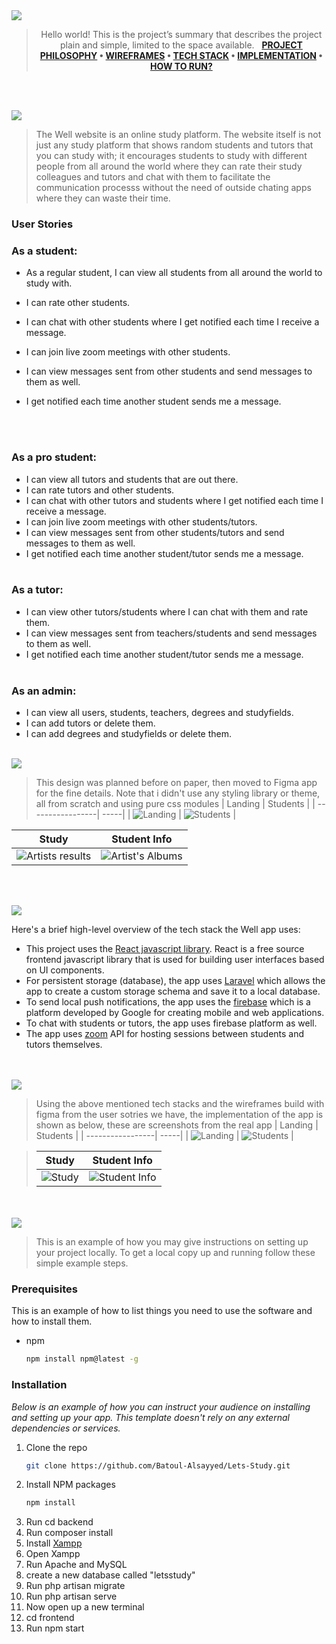 <img src="./readme/title1.svg"/>

<div align="center">

> Hello world! This is the project’s summary that describes the project plain and simple, limited to the space available.  
> **[PROJECT PHILOSOPHY](https://github.com/julescript/well_app#-project-philosophy) • [WIREFRAMES](https://github.com/julescript/well_app#-wireframes) • [TECH STACK](https://github.com/julescript/well_app#-tech-stack) • [IMPLEMENTATION](https://github.com/julescript/well_app#-impplementation) • [HOW TO RUN?](https://github.com/julescript/well_app#-how-to-run)**

</div>

<br><br>

<img src="./readme/title2.svg"/>

> The Well website is an online study platform. The website itself is not just any study platform that shows random students and tutors that you can study with; it encourages students to study with different people from all around the world where they can rate their study colleagues and tutors and chat with them to facilitate the communication processs without the need of outside chating apps where they can waste their time.

### User Stories

### As a student:

- As a regular student, I can view all students from all around the world to study with.
- I can rate other students.
- I can chat with other students where I get notified each time I receive a message.
- I can join live zoom meetings with other students.
- I can view messages sent from other students and send messages to them as well.
- I get notified each time another student sends me a message.

  <br><br>

### As a pro student:

- I can view all tutors and students that are out there.
- I can rate tutors and other students.
- I can chat with other tutors and students where I get notified each time I receive a message.
- I can join live zoom meetings with other students/tutors.
- I can view messages sent from other students/tutors and send messages to them as well.
- I get notified each time another student/tutor sends me a message.
  <br><br>

### As a tutor:

- I can view other tutors/students where I can chat with them and rate them.
- I can view messages sent from teachers/students and send messages to them as well.
- I get notified each time another student/tutor sends me a message.
  <br><br>

### As an admin:

- I can view all users, students, teachers, degrees and studyfields.
- I can add tutors or delete them.
- I can add degrees and studyfields or delete them.
  <br><br>

<img src="./readme/title3.svg"/>

> This design was planned before on paper, then moved to Figma app for the fine details.
> Note that i didn't use any styling library or theme, all from scratch and using pure css modules
> | Landing | Students |
> | -----------------| -----|
> | ![Landing](https://github.com/Batoul-Alsayyed/Lets-Study/blob/main/readme/Group%203.png) | ![Students](https://github.com/Batoul-Alsayyed/Lets-Study/blob/main/readme/Frame%202.png) |

| Study                                                                                             | Student Info                                                                                            |
| ------------------------------------------------------------------------------------------------- | ------------------------------------------------------------------------------------------------------- |
| ![Artists results](https://github.com/Batoul-Alsayyed/Lets-Study/blob/main/readme/Group%2048.png) | ![Artist's Albums](https://github.com/Batoul-Alsayyed/Lets-Study/blob/main/readme/Desktop%20-%2010.png) |

<br><br>

<img src="./readme/title4.svg"/>

Here's a brief high-level overview of the tech stack the Well app uses:

- This project uses the [React javascript library](https://reactjs.org/). React is a free source frontend javascript library that is used for building user interfaces based on UI components.
- For persistent storage (database), the app uses [Laravel](https://laravel.com/) which allows the app to create a custom storage schema and save it to a local database.
- To send local push notifications, the app uses the [firebase](https://firebase.google.com/?gclid=CjwKCAjwlqOXBhBqEiwA-hhitCphhzPAVql_jB65HPZoS20AsUhTfaUUWT__--BRk05iAhNKsTEzShoC_sgQAvD_BwE&gclsrc=aw.ds) which is a platform developed by Google for creating mobile and web applications.
- To chat with students or tutors, the app uses firebase platform as well.
- The app uses [zoom](https://zoom.us/) API for hosting sessions between students and tutors themselves.

<br><br>
<img src="./readme/title5.svg"/>

> Using the above mentioned tech stacks and the wireframes build with figma from the user sotries we have, the implementation of the app is shown as below, these are screenshots from the real app
> | Landing | Students |
> | -----------------| -----|
> | ![Landing](https://github.com/Batoul-Alsayyed/Lets-Study/blob/main/readme/landing-page.PNG) | ![Students](https://github.com/Batoul-Alsayyed/Lets-Study/blob/main/readme/students.PNG) |

> | Study                                                                              | Student Info                                                                                        |
> | ---------------------------------------------------------------------------------- | --------------------------------------------------------------------------------------------------- |
> | ![Study](https://github.com/Batoul-Alsayyed/Lets-Study/blob/main/readme/study.PNG) | ![Student Info](https://github.com/Batoul-Alsayyed/Lets-Study/blob/main/readme/student-profile.PNG) |

<br><br>
<img src="./readme/title6.svg"/>

> This is an example of how you may give instructions on setting up your project locally.
> To get a local copy up and running follow these simple example steps.

### Prerequisites

This is an example of how to list things you need to use the software and how to install them.

- npm
  ```sh
  npm install npm@latest -g
  ```

### Installation

_Below is an example of how you can instruct your audience on installing and setting up your app. This template doesn't rely on any external dependencies or services._

1. Clone the repo
   ```sh
   git clone https://github.com/Batoul-Alsayyed/Lets-Study.git
   ```
2. Install NPM packages
   ```sh
   npm install
   ```
3. Run cd backend
4. Run composer install
5. Install [Xampp](https://www.apachefriends.org/)
6. Open Xampp
7. Run Apache and MySQL
8. create a new database called "letsstudy"
9. Run php artisan migrate
10. Run php artisan serve
11. Now open up a new terminal
12. cd frontend
13. Run npm start
